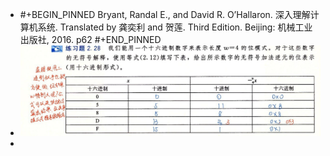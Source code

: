 - #+BEGIN_PINNED
  Bryant, Randal E., and David R. O’Hallaron. 深入理解计算机系统. Translated by 龚奕利 and 贺莲. Third Edition. Beijing: 机械工业出版社, 2016. p62
  #+END_PINNED
- ![image.png](../assets/image_1670304396092_0.png)
-